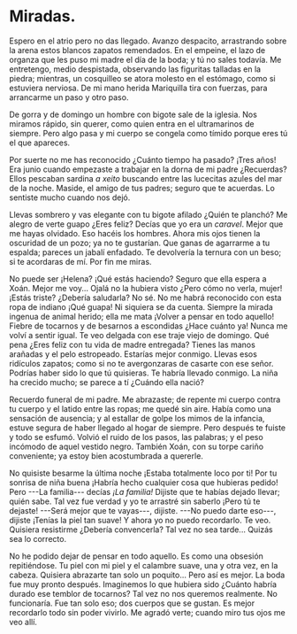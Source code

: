 # Miradas.

Espero en el atrio pero no das llegado. Avanzo despacito, arrastrando sobre la arena estos blancos zapatos remendados. En el empeine, el lazo de organza que les puso mi madre el día de la boda; y tú no sales todavía. Me entretengo, medio despistada, observando las figuritas talladas en la piedra; mientras, un cosquilleo se atora molesto en el estómago, como si estuviera nerviosa. De mi mano herida Mariquilla tira con fuerzas, para arrancarme un paso y otro paso. 

De gorra y de domingo un hombre con bigote sale de la iglesia. Nos miramos rápido, sin querer, como quien entra en el ultramarinos de siempre. Pero algo pasa y mi cuerpo se congela como tímido porque eres tú el que apareces. 

Por suerte no me has reconocido ¿Cuánto tiempo ha pasado? ¡Tres años! Era junio cuando empezaste a trabajar en la dorna de mi padre ¿Recuerdas? Ellos pescaban sardina *a xeito* buscando entre las lucecitas azules del mar de la noche. Maside, el amigo de tus padres; seguro que te acuerdas. Lo sentiste mucho cuando nos dejó.

Llevas sombrero y vas elegante con tu bigote afilado ¿Quién te planchó? Me alegro de verte guapo ¿Eres feliz? Decías que yo era un *caravel*. Mejor que me hayas olvidado. Eso hacéis los hombres. Ahora mis ojos tienen la oscuridad de un pozo; ya no te gustarían. Que ganas de agarrarme a tu espalda; pareces un jabalí enfadado. Te devolvería la ternura con un beso; si te acordaras de mí. Por fin me miras.

No puede ser ¡Helena? ¡Qué estás haciendo? Seguro que ella espera a Xoán. Mejor me voy... Ojalá no la hubiera visto ¿Pero cómo no verla, mujer! ¡Estás triste? ¿Debería saludarla? No sé. No me habrá reconocido con esta ropa de indiano ¡Qué guapa! Ni siquiera se da cuenta. Siempre la mirada ingenua de animal herido; ella me mata ¡Volver a pensar en todo aquello! Fiebre de tocarnos y de besarnos a escondidas ¿Hace cuánto ya! Nunca me volví a sentir igual. Te veo delgada con ese traje viejo de domingo. Qué pena ¿Eres feliz con tu vida de madre entregada? Tienes las manos arañadas y el pelo estropeado. Estarías mejor conmigo. Llevas esos ridículos zapatos; como si no te avergonzaras de casarte con ese señor. Podrías haber sido lo que tú quisieras. Te habría llevado conmigo. La niña ha crecido mucho; se parece a tí ¿Cuándo ella nació?

Recuerdo funeral de mi padre. Me abrazaste; de repente mi cuerpo contra tu cuerpo y el latido entre las ropas; me quedé sin aire. Había como una sensación de ausencia; y al estallar de golpe los mimos de la infancia, estuve segura de haber llegado al hogar de siempre. Pero después te fuiste y todo se esfumó. Volvió el ruido de los pasos, las palabras; y el peso incómodo de aquel vestido negro. También Xoán, con su torpe cariño conveniente; ya estoy bien acostumbrada a quererle.

No quisiste besarme la última noche ¡Estaba totalmente loco por ti! Por tu sonrisa de niña buena ¡Habría hecho cualquier cosa que hubieras pedido! Pero ---La familia--- decías *¡La familia!* Dijiste que te habías dejado llevar; quién sabe. Tal vez fue verdad y yo te arrastré sin saberlo ¡Pero tú te dejaste! ---Será mejor que te vayas---, dijiste. ---No puedo darte eso---, dijiste ¡Tenías la piel tan suave! Y ahora yo no puedo recordarlo. Te veo. Quisiera resistirme ¿Debería convencerla? Tal vez no sea tarde... Quizás sea lo correcto.

No he podido dejar de pensar en todo aquello. Es como una obsesión repitiéndose. Tu piel con mi piel y el calambre suave, una y otra vez, en la cabeza. Quisiera abrazarte tan solo un poquito... Pero así es mejor. La boda fue muy pronto después. Imaginemos lo que hubiera sido ¿Cuánto habría durado ese temblor de tocarnos? Tal vez no nos queremos realmente. No funcionaría. Fue tan solo eso; dos cuerpos que se gustan. Es mejor recordarlo todo sin poder vivirlo. Me agradó verte; cuando miro tus ojos me veo allí.
